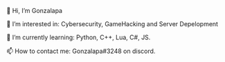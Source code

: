 👋 Hi, I’m Gonzalapa

👀 I’m interested in: Cybersecurity, GameHacking and Server Depelopment

🌱 I’m currently learning: Python, C++, Lua, C#, JS.

📫 How to contact me: Gonzalapa#3248 on discord.
